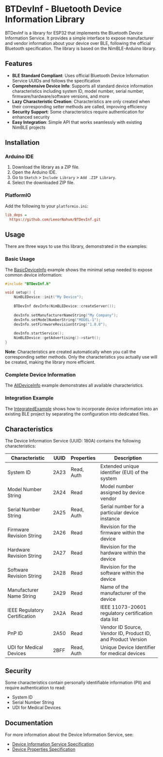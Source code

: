 # BTDevInf - Bluetooth Device Information Library

BTDevInf is a library for ESP32 that implements the Bluetooth Device Information Service. It provides a simple interface to expose manufacturer and vendor information about your device over BLE, following the official Bluetooth specification. The library is based on the NimBLE-Arduino library.

## Features

- **BLE Standard Compliant**: Uses official Bluetooth Device Information Service UUIDs and follows the specification
- **Comprehensive Device Info**: Supports all standard device information characteristics including system ID, model number, serial number, firmware/hardware/software versions, and more
- **Lazy Characteristic Creation**: Characteristics are only created when their corresponding setter methods are called, improving efficiency
- **Security Support**: Some characteristics require authentication for enhanced security
- **Easy Integration**: Simple API that works seamlessly with existing NimBLE projects

## Installation

### Arduino IDE

1. Download the library as a ZIP file.
2. Open the Arduino IDE.
3. Go to `Sketch` > `Include Library` > `Add .ZIP Library`.
4. Select the downloaded ZIP file.

### PlatformIO

Add the following to your `platformio.ini`:

```ini
lib_deps =
  https://github.com/LeeorNahum/BTDevInf.git
```

## Usage

There are three ways to use this library, demonstrated in the examples:

### Basic Usage

The [BasicDeviceInfo](examples/BasicDeviceInfo/BasicDeviceInfo.ino) example shows the minimal setup needed to expose common device information:

```cpp
#include "BTDevInf.h"

void setup() {
    NimBLEDevice::init("My Device");
    
    BTDevInf devInfo(NimBLEDevice::createServer());
    
    devInfo.setManufacturerNameString("My Company");
    devInfo.setModelNumberString("MODEL-1");
    devInfo.setFirmwareRevisionString("1.0.0");
    
    devInfo.startService();
    NimBLEDevice::getAdvertising()->start();
}
```

**Note**: Characteristics are created automatically when you call the corresponding setter methods. Only the characteristics you actually use will be created, making the library more efficient.

### Complete Device Information

The [AllDeviceInfo](examples/AllDeviceInfo/AllDeviceInfo.ino) example demonstrates all available characteristics.

### Integration Example

The [IntegratedExample](examples/IntegratedExample/IntegratedExample.ino) shows how to incorporate device information into an existing BLE project by separating the configuration into dedicated files.

## Characteristics

The Device Information Service (UUID: 180A) contains the following characteristics:

| Characteristic | UUID | Properties | Description |
|---------------|------|------------|-------------|
| System ID | 2A23 | Read, Auth | Extended unique identifier (EUI) of the system |
| Model Number String | 2A24 | Read | Model number assigned by device vendor |
| Serial Number String | 2A25 | Read, Auth | Serial number for a particular device instance |
| Firmware Revision String | 2A26 | Read | Revision for the firmware within the device |
| Hardware Revision String | 2A27 | Read | Revision for the hardware within the device |
| Software Revision String | 2A28 | Read | Revision for the software within the device |
| Manufacturer Name String | 2A29 | Read | Name of the manufacturer of the device |
| IEEE Regulatory Certification | 2A2A | Read | IEEE 11073-20601 regulatory certification data list |
| PnP ID | 2A50 | Read | Vendor ID Source, Vendor ID, Product ID, and Product Version |
| UDI for Medical Devices | 2BFF | Read, Auth | Unique Device Identifier for medical devices |

## Security

Some characteristics contain personally identifiable information (PII) and require authentication to read:

- System ID
- Serial Number String
- UDI for Medical Devices

## Documentation

For more information about the Device Information Service, see:

- [Device Information Service Specification](https://www.bluetooth.com/specifications/specs/device-information-service/)
- [Device Properties Specification](https://btprodspecificationrefs.blob.core.windows.net/device-properties/Device_Properties.pdf)
